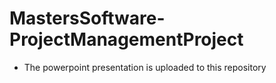 # MastersSoftware-ProjectManagementProject

* The powerpoint presentation is uploaded to this repository
